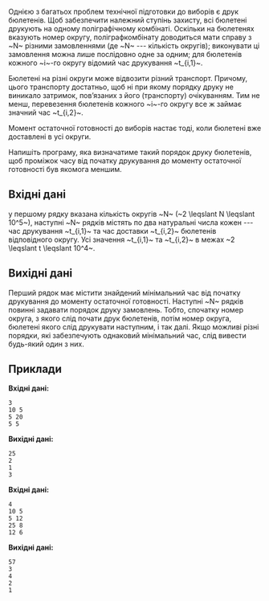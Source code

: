 ﻿Однією з багатьох проблем технічної підготовки до виборів є друк бюлетенів. Щоб
забезпечити належний ступінь захисту, всі бюлетені друкують на одному поліграфічному
комбінаті. Оскільки на бюлетенях вказують номер округу, поліграфкомбінату доводиться
мати справу з ~N~ різними замовленнями (де ~N~ --- кількість округів); виконувати ці замовлення
можна лише послідовно одне за одним; для бюлетенів кожного ~i~-го округу відомий час
друкування ~t_{i,1}~.

Бюлетені на різні округи може відвозити різний транспорт. Причому, цього транспорту
достатньо, щоб ні при якому порядку друку не виникало затримок, пов’язаних з його
(транспорту) очікуванням. Тим не менш, перевезення бюлетенів кожного ~i~-го округу все ж
займає значний час ~t_{i,2}~.

Момент остаточної готовності до виборів настає тоді, коли бюлетені вже доставлені в усі
округи.

Напишіть програму, яка визначатиме такий порядок друку бюлетенів, щоб проміжок часу від
початку друкування до моменту остаточної готовності був якомога меншим.

## Вхідні дані

у першому рядку вказана кількість округів ~N~ (~2 \leqslant N \leqslant 10^5~), наступні ~N~ рядків
містять по два натуральні числа кожен --- час друкування ~t_{i,1}~ та час доставки ~t_{i,2}~ бюлетенів
відповідного округу. Усі значення ~t_{i,1}~ та ~t_{i,2}~ в межах ~2 \leqslant t \leqslant 10^4~.

## Вихідні дані

Перший рядок має містити знайдений мінімальний час від початку друкування
до моменту остаточної готовності. Наступні ~N~ рядків повинні задавати порядок друку
замовлень. Тобто, спочатку номер округа, з якого слід почати друк бюлетенів, потім номер
округа, бюлетені якого слід друкувати наступним, і так далі. Якщо можливі різні порядки,
які забезпечують однаковий мінімальний час, слід вивести будь-який один з них.

## Приклади

**Вхідні дані:**
```
3
10 5
5 20
5 5
```

**Вихідні дані:**
```
25
2
1
3
```

**Вхідні дані:**
```
4
10 5
5 12
25 8
12 6
```

**Вихідні дані:**
```
57
3
4
2
1
```